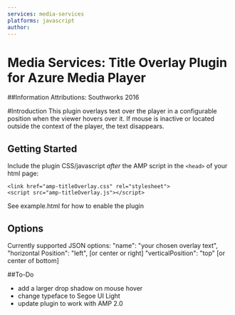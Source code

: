 ```yaml
---
services: media-services
platforms: javascript
author: 
---
```

# Media Services: Title Overlay Plugin for Azure Media Player


##Information
Attributions:  Southworks 2016

#Introduction
This plugin overlays text over the player in a configurable position when the viewer hovers over it. If mouse is inactive or located outside the context of the player, the text disappears. 

## Getting Started
Include the plugin CSS/javascript *after* the AMP script in the `<head>` of your html page:

```<link href="amp-titleOverlay.css" rel="stylesheet">```<br />
```<script src="amp-titleOverlay.js"></script>```

See example.html for how to enable the plugin 
## Options
Currently supported JSON options: 
"name": "your chosen overlay text",
"horizontal Position": "left", [or center or right] 
"verticalPosition": "top" [or center of bottom]


##To-Do
-  add a larger drop shadow on mouse hover 
-  change typeface to Segoe UI Light
-  update plugin to work with AMP 2.0 
